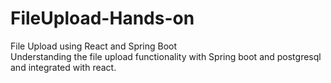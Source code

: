 # FileUpload-Hands-on
File Upload using React and Spring Boot  
Understanding the file upload functionality with Spring boot and postgresql and integrated with react.
